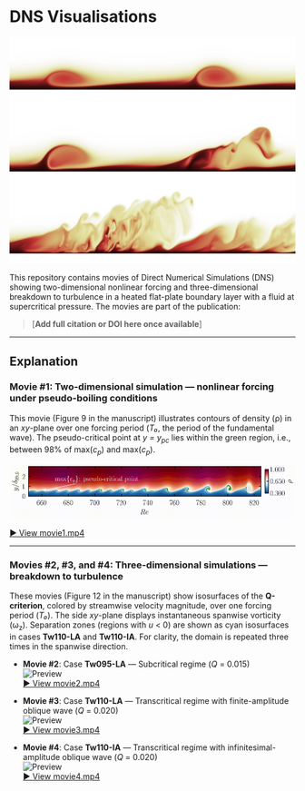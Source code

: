 # DNS Visualisations

<p align="center">
  <img src="image.jpg" alt="" width="600"/>
</p>

This repository contains movies of Direct Numerical Simulations (DNS) showing two-dimensional nonlinear forcing and three-dimensional breakdown to turbulence in a heated flat-plate boundary layer with a fluid at supercritical pressure. The movies are part of the publication:

> [**Add full citation or DOI here once available**]

---

## Explanation

### Movie #1: Two-dimensional simulation — nonlinear forcing under pseudo-boiling conditions

This movie (Figure 9 in the manuscript) illustrates contours of density (ρ) in an *xy*-plane over one forcing period (*T₀*, the period of the fundamental wave). The pseudo-critical point at *y = y<sub>pc</sub>* lies within the green region, i.e., between 98% of max(*c<sub>p</sub>*) and max(*c<sub>p</sub>*).

![Preview](Movie1.gif)

[▶️ View movie1.mp4](movies/Movie1.mp4)

---

### Movies #2, #3, and #4: Three-dimensional simulations — breakdown to turbulence

These movies (Figure 12 in the manuscript) show isosurfaces of the **Q-criterion**, colored by streamwise velocity magnitude, over one forcing period (*T₀*). The side *xy*-plane displays instantaneous spanwise vorticity (ω<sub>z</sub>). Separation zones (regions with *u* < 0) are shown as cyan isosurfaces in cases **Tw110-LA** and **Tw110-IA**. For clarity, the domain is repeated three times in the spanwise direction.

- **Movie #2**: Case **Tw095-LA** — Subcritical regime (*Q* = 0.015)  
  ![Preview](Movie2.gif)  
  [▶️ View movie2.mp4](movies/Movie2.mp4)

- **Movie #3**: Case **Tw110-LA** — Transcritical regime with finite-amplitude oblique wave (*Q* = 0.020)  
  ![Preview](Movie3.gif)  
  [▶️ View movie3.mp4](movies/Movie3.mp4)

- **Movie #4**: Case **Tw110-IA** — Transcritical regime with infinitesimal-amplitude oblique wave (*Q* = 0.020)  
  ![Preview](Movie4.gif)  
  [▶️ View movie4.mp4](movies/Movie4.mp4)
